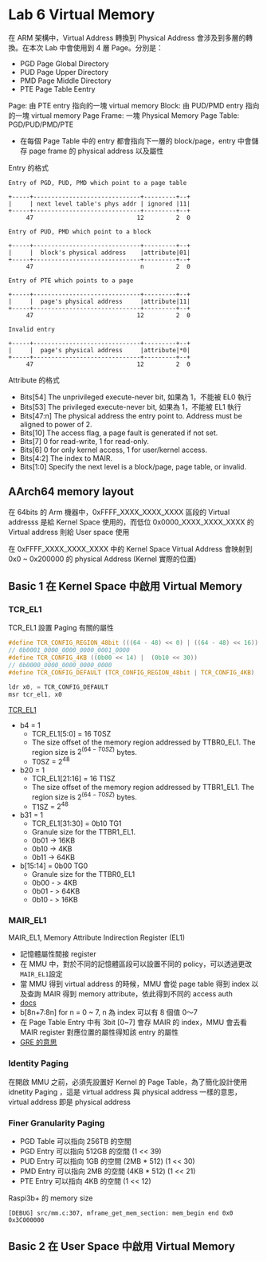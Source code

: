 # Lab 6 Virtual Memory

在 ARM 架構中，Virtual Address 轉換到 Physical Address 會涉及到多層的轉換。在本次 Lab 中會使用到 4 層 Page。分別是：
- PGD Page Global Directory
- PUD Page Upper Directory
- PMD Page Middle Directory
- PTE Page Table Eentry

Page: 由 PTE entry 指向的一塊 virtual memory
Block: 由 PUD/PMD entry 指向的一塊 virtual memory
Page Frame: 一塊 Physical Memory
Page Table: PGD/PUD/PMD/PTE 
- 在每個 Page Table 中的 entry 都會指向下一層的 block/page，entry 中會儲存 page frame 的 physical address 以及屬性

Entry 的格式
```
Entry of PGD, PUD, PMD which point to a page table

+-----+------------------------------+---------+--+
|     | next level table's phys addr | ignored |11|
+-----+------------------------------+---------+--+
     47                             12         2  0

Entry of PUD, PMD which point to a block

+-----+------------------------------+---------+--+
|     |  block's physical address    |attribute|01|
+-----+------------------------------+---------+--+
     47                              n         2  0

Entry of PTE which points to a page

+-----+------------------------------+---------+--+
|     |  page's physical address     |attribute|11|
+-----+------------------------------+---------+--+
     47                             12         2  0

Invalid entry

+-----+------------------------------+---------+--+
|     |  page's physical address     |attribute|*0|
+-----+------------------------------+---------+--+
     47                             12         2  0
```

Attribute 的格式
- Bits[54] The unprivileged execute-never bit, 如果為 1，不能被 EL0 執行
- Bits[53] The privileged execute-never bit, 如果為 1，不能被 EL1 執行
- Bits[47:n] The physical address the entry point to. Address must be aligned to power of 2.
- Bits[10] The access flag, a page fault is generated if not set.
- Bits[7] 0 for read-write, 1 for read-only.
- Bits[6] 0 for only kernel access, 1 for user/kernel access.
- Bits[4:2] The index to MAIR.
- Bits[1:0] Specify the next level is a block/page, page table, or invalid.


## AArch64 memory layout
在 64bits 的 Arm 機器中，0xFFFF_XXXX_XXXX_XXXX 區段的 Virtual addresss 是給 Kernel Space 使用的，而低位 0x0000_XXXX_XXXX_XXXX 的 Virtual address 則給 User space 使用

在 0xFFFF_XXXX_XXXX_XXXX 中的 Kernel Space Virtual Address 會映射到 0x0 ~ 0x200000 的 physical Address (Kernel 實際的位置)


## Basic 1 在 Kernel Space 中啟用 Virtual Memory

### TCR_EL1
TCR_EL1 設置 Paging 有關的屬性

```c
#define TCR_CONFIG_REGION_48bit (((64 - 48) << 0) | ((64 - 48) << 16))
// 0b0001_0000_0000_0000_0001_0000
#define TCR_CONFIG_4KB ((0b00 << 14) |  (0b10 << 30))
// 0b0000_0000_0000_0000_0000
#define TCR_CONFIG_DEFAULT (TCR_CONFIG_REGION_48bit | TCR_CONFIG_4KB)

ldr x0, = TCR_CONFIG_DEFAULT
msr tcr_el1, x0
```

[TCR_EL1](https://developer.arm.com/documentation/ddi0595/2021-06/AArch64-Registers/TCR-EL1--Translation-Control-Register--EL1-)
- b4  = 1
  - TCR_EL1[5:0] = 16 T0SZ
  - The size offset of the memory region addressed by TTBR0_EL1. The region size is $2^{(64-T0SZ)}$ bytes.
  - T0SZ = $2^{48}$
- b20 = 1
  - TCR_EL1[21:16] = 16 T1SZ
  - The size offset of the memory region addressed by TTBR1_EL1. The region size is $2^{(64-T0SZ)}$ bytes.
  - T1SZ = $2^{48}$
- b31 = 1
  - TCR_EL1[31:30] = 0b10 TG1
  - Granule size for the TTBR1_EL1.
  - 0b01 -> 16KB
  - 0b10 -> 4KB
  - 0b11 -> 64KB
- b[15:14] = 0b00 TG0
  - Granule size for the TTBR0_EL1
  - 0b00 - > 4KB
  - 0b01 - > 64KB
  - 0b10 - > 16KB

### MAIR_EL1
MAIR_EL1, Memory Attribute Indirection Register (EL1)
- 記憶體屬性間接 register
- 在 MMU 中，對於不同的記憶體區段可以設置不同的 policy，可以透過更改`MAIR_EL1`設定
- 當 MMU 得到 virtual address 的時候，MMU 會從 page table 得到 index 以及查詢 MAIR 得到 memory attribute，依此得到不同的 access auth 
- [docs](https://developer.arm.com/documentation/ddi0595/2021-06/AArch64-Registers/MAIR-EL1--Memory-Attribute-Indirection-Register--EL1-?lang=en)
- b[8n+7:8n] for n = 0 ~ 7, n 為 index 可以有 8 個值 0～7
- 在 Page Table Entry 中有 3bit [0~7] 會存 MAIR 的 index，MMU 會去看 MAIR register 對應位置的屬性得知該 entry 的屬性
- [GRE 的意思](https://developer.arm.com/documentation/den0024/a/Memory-Ordering/Memory-types/Device-memory)

### Identity Paging
在開啟 MMU 之前，必須先設置好 Kernel 的 Page Table，為了簡化設計使用 idnetity Paging ，這是 virtual address 與 physical address 一樣的意思，virtual address 即是 physical address

### Finer Granularity Paging
- PGD Table 可以指向 256TB 的空間
- PGD Entry 可以指向 512GB 的空間             (1 << 39)
- PUD Entry 可以指向 1GB   的空間 (2MB * 512) (1 << 30)
- PMD Entry 可以指向 2MB   的空間 (4KB * 512) (1 << 21)
- PTE Entry 可以指向 4KB   的空間             (1 << 12)

Raspi3b+ 的 memory size
```
[DEBUG] src/mm.c:307, mframe_get_mem_section: mem_begin end 0x0 0x3C000000
```



## Basic 2 在 User Space 中啟用 Virtual Memory

